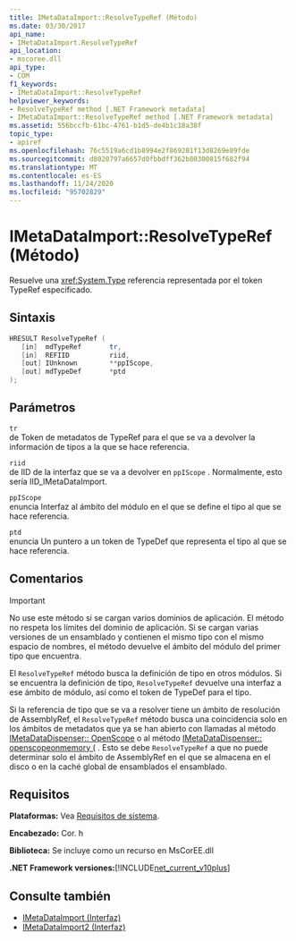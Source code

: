 ```yaml
---
title: IMetaDataImport::ResolveTypeRef (Método)
ms.date: 03/30/2017
api_name:
- IMetaDataImport.ResolveTypeRef
api_location:
- mscoree.dll
api_type:
- COM
f1_keywords:
- IMetaDataImport::ResolveTypeRef
helpviewer_keywords:
- ResolveTypeRef method [.NET Framework metadata]
- IMetaDataImport::ResolveTypeRef method [.NET Framework metadata]
ms.assetid: 556bccfb-61bc-4761-b1d5-de4b1c18a38f
topic_type:
- apiref
ms.openlocfilehash: 76c5519a6cd1b8994e2f869281f13d8269e89fde
ms.sourcegitcommit: d8020797a6657d0fbbdff362b80300815f682f94
ms.translationtype: MT
ms.contentlocale: es-ES
ms.lasthandoff: 11/24/2020
ms.locfileid: "95702829"
---
```

# <a name="imetadataimportresolvetyperef-method"></a>IMetaDataImport::ResolveTypeRef (Método)

Resuelve una <xref:System.Type> referencia representada por el token TypeRef especificado.  
  
## <a name="syntax"></a>Sintaxis  
  
```cpp  
HRESULT ResolveTypeRef (  
   [in]  mdTypeRef       tr,  
   [in]  REFIID          riid,  
   [out] IUnknown        **ppIScope,  
   [out] mdTypeDef       *ptd  
);  
```  
  
## <a name="parameters"></a>Parámetros  

 `tr`  
 de Token de metadatos de TypeRef para el que se va a devolver la información de tipos a la que se hace referencia.  
  
 `riid`  
 de IID de la interfaz que se va a devolver en `ppIScope` . Normalmente, esto sería IID_IMetaDataImport.  
  
 `ppIScope`  
 enuncia Interfaz al ámbito del módulo en el que se define el tipo al que se hace referencia.  
  
 `ptd`  
 enuncia Un puntero a un token de TypeDef que representa el tipo al que se hace referencia.  
  
## <a name="remarks"></a>Comentarios  
  
> [!IMPORTANT]
> No use este método si se cargan varios dominios de aplicación. El método no respeta los límites del dominio de aplicación. Si se cargan varias versiones de un ensamblado y contienen el mismo tipo con el mismo espacio de nombres, el método devuelve el ámbito del módulo del primer tipo que encuentra.  
  
 El `ResolveTypeRef` método busca la definición de tipo en otros módulos. Si se encuentra la definición de tipo, `ResolveTypeRef` devuelve una interfaz a ese ámbito de módulo, así como el token de TypeDef para el tipo.  
  
 Si la referencia de tipo que se va a resolver tiene un ámbito de resolución de AssemblyRef, el `ResolveTypeRef` método busca una coincidencia solo en los ámbitos de metadatos que ya se han abierto con llamadas al método [IMetaDataDispenser:: OpenScope](imetadatadispenser-openscope-method.md) o al método [IMetaDataDispenser:: openscopeonmemory (](imetadatadispenser-openscopeonmemory-method.md) . Esto se debe `ResolveTypeRef` a que no puede determinar solo el ámbito de AssemblyRef en el que se almacena en el disco o en la caché global de ensamblados el ensamblado.  
  
## <a name="requirements"></a>Requisitos  

 **Plataformas:** Vea [Requisitos de sistema](../../get-started/system-requirements.md).  
  
 **Encabezado:** Cor. h  
  
 **Biblioteca:** Se incluye como un recurso en MsCorEE.dll  
  
 **.NET Framework versiones:**[!INCLUDE[net_current_v10plus](../../../../includes/net-current-v10plus-md.md)]  
  
## <a name="see-also"></a>Consulte también

- [IMetaDataImport (Interfaz)](imetadataimport-interface.md)
- [IMetaDataImport2 (Interfaz)](imetadataimport2-interface.md)
